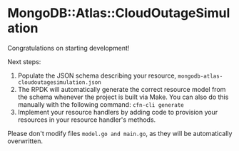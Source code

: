 # MongoDB::Atlas::CloudOutageSimulation

Congratulations on starting development!

Next steps:

1. Populate the JSON schema describing your resource, `mongodb-atlas-cloudoutagesimulation.json`
2. The RPDK will automatically generate the correct resource model from the
   schema whenever the project is built via Make.
   You can also do this manually with the following command: `cfn-cli generate`
3. Implement your resource handlers by adding code to provision your resources in your resource handler's methods.

Please don't modify files `model.go and main.go`, as they will be automatically overwritten.

